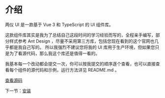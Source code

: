 # 介绍

两仪 UI 是一款基于 Vue 3 和 TypeScript 的 UI 组件库。

这款组件库其实是我为了总结自己这段时间的学习经验而写的，全程亲手编写，部分样式参考 Ant Design ，尽量不采用第三方库，包括您现在看到的这个官网也几乎都是我自己写的。 所以我强烈不建议您将我的 UI 库用于生产环境，但如果您只是为了看源代码，那么我这个库还是值得一看的。

我基本每一个改动都会提交一次，你可以按我提交的顺序逐个查看，也可以直接查看每个组件的源代码和示例，运行方法详见 README.md 。

[查看源码](github/poyapli/xxx)

下一节：[安装](#/doc/install)
